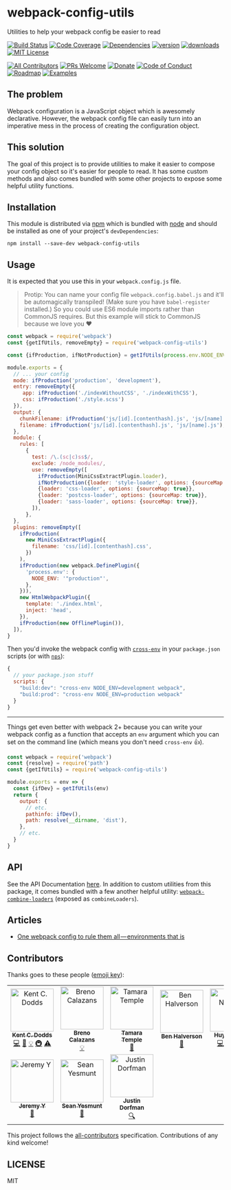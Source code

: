 # webpack-config-utils

Utilities to help your webpack config be easier to read

[![Build Status][build-badge]][build]
[![Code Coverage][coverage-badge]][coverage]
[![Dependencies][dependencyci-badge]][dependencyci]
[![version][version-badge]][package]
[![downloads][downloads-badge]][npm-stat]
[![MIT License][license-badge]][LICENSE]

[![All Contributors](https://img.shields.io/badge/all_contributors-10-orange.svg?style=flat-square)](#contributors)
[![PRs Welcome][prs-badge]][prs]
[![Donate][donate-badge]][donate]
[![Code of Conduct][coc-badge]][coc]
[![Roadmap][roadmap-badge]][roadmap]
[![Examples][examples-badge]][examples]

## The problem

Webpack configuration is a JavaScript object which is awesomely declarative. However, the webpack config file
can easily turn into an imperative mess in the process of creating the configuration object.

## This solution

The goal of this project is to provide utilities to make it easier to compose your config object so it's easier for
people to read. It has some custom methods and also comes bundled with some other projects to expose some helpful
utility functions.

## Installation

This module is distributed via [npm][npm] which is bundled with [node][node] and should
be installed as one of your project's `devDependencies`:

```
npm install --save-dev webpack-config-utils
```

## Usage

It is expected that you use this in your `webpack.config.js` file.

> Protip: You can name your config file `webpack.config.babel.js` and
> it'll be automagically transpiled! (Make sure you have
> `babel-register` installed.) So you could use ES6 module imports
> rather than CommonJS requires. But this example will stick to
> CommonJS because we love you ❤️

```javascript
const webpack = require('webpack')
const {getIfUtils, removeEmpty} = require('webpack-config-utils')

const {ifProduction, ifNotProduction} = getIfUtils(process.env.NODE_ENV)

module.exports = {
  // ... your config
  mode: ifProduction('production', 'development'),
  entry: removeEmpty({
     app: ifProduction('./indexWithoutCSS', './indexWithCSS'),
     css: ifProduction('./style.scss')
  }),
  output: {
    chunkFilename: ifProduction('js/[id].[contenthash].js', 'js/[name].js'),
    filename: ifProduction('js/[id].[contenthash].js', 'js/[name].js'),
  },
  module: {
    rules: [
      {
        test: /\.(sc|c)ss$/,
        exclude: /node_modules/,
        use: removeEmpty([
          ifProduction(MiniCssExtractPlugin.loader),
          ifNotProduction({loader: 'style-loader', options: {sourceMap: true}}),
          {loader: 'css-loader', options: {sourceMap: true}},
          {loader: 'postcss-loader', options: {sourceMap: true}},
          {loader: 'sass-loader', options: {sourceMap: true}},
        ]),
      },
  },
  plugins: removeEmpty([
    ifProduction(
      new MiniCssExtractPlugin({
        filename: 'css/[id].[contenthash].css',
      })
    ),
    ifProduction(new webpack.DefinePlugin({
      'process.env': {
        NODE_ENV: '"production"',
      },
    })),
    new HtmlWebpackPlugin({
      template: './index.html',
      inject: 'head',
    }),
    ifProduction(new OfflinePlugin()),
  ]),
}
```

Then you'd invoke the webpack config with [`cross-env`][cross-env] in your `package.json` scripts (or with
[`nps`][nps]):

```js
{
  // your package.json stuff
  scripts: {
    "build:dev": "cross-env NODE_ENV=development webpack",
    "build:prod": "cross-env NODE_ENV=production webpack"
  }
}
```

---

Things get even better with webpack 2+ because you can write your webpack config as a function that accepts an `env`
argument which you can set on the command line (which means you don't need `cross-env` 👍).

```javascript
const webpack = require('webpack')
const {resolve} = require('path')
const {getIfUtils} = require('webpack-config-utils')

module.exports = env => {
  const {ifDev} = getIfUtils(env)
  return {
    output: {
      // etc.
      pathinfo: ifDev(),
      path: resolve(__dirname, 'dist'),
    },
    // etc.
  }
}
```

## API

See the API Documentation [here][API Docs]. In addition to custom utilities from this package, it comes bundled with
a few another helpful utility: [`webpack-combine-loaders`](https://www.npmjs.com/package/webpack-combine-loaders) (exposed as `combineLoaders`).

## Articles

* [One webpack config to rule them all — environments that is](https://medium.com/@ryandrewjohnson/one-webpack-config-to-rule-them-all-environments-that-is-277457769779#.34laieb5i)

## Contributors

Thanks goes to these people ([emoji key][emojis]):

<!-- ALL-CONTRIBUTORS-LIST:START - Do not remove or modify this section -->
<!-- prettier-ignore -->
<table>
  <tr>
    <td align="center"><a href="https://kentcdodds.com"><img src="https://avatars.githubusercontent.com/u/1500684?v=3" width="100px;" alt="Kent C. Dodds"/><br /><sub><b>Kent C. Dodds</b></sub></a><br /><a href="https://github.com/kentcdodds/webpack-config-utils/commits?author=kentcdodds" title="Code">💻</a> <a href="https://github.com/kentcdodds/webpack-config-utils/commits?author=kentcdodds" title="Documentation">📖</a> <a href="#example-kentcdodds" title="Examples">💡</a> <a href="#infra-kentcdodds" title="Infrastructure (Hosting, Build-Tools, etc)">🚇</a> <a href="https://github.com/kentcdodds/webpack-config-utils/commits?author=kentcdodds" title="Tests">⚠️</a></td>
    <td align="center"><a href="https://twitter.com/breno_calazans"><img src="https://avatars.githubusercontent.com/u/284515?v=3" width="100px;" alt="Breno Calazans"/><br /><sub><b>Breno Calazans</b></sub></a><br /><a href="#example-brenoc" title="Examples">💡</a></td>
    <td align="center"><a href="http://tamouse.org"><img src="https://avatars.githubusercontent.com/u/363583?v=3" width="100px;" alt="Tamara Temple"/><br /><sub><b>Tamara Temple</b></sub></a><br /><a href="https://github.com/kentcdodds/webpack-config-utils/commits?author=tamouse" title="Documentation">📖</a></td>
    <td align="center"><a href="benhalverson.me"><img src="https://avatars.githubusercontent.com/u/7907232?v=3" width="100px;" alt="Ben Halverson"/><br /><sub><b>Ben Halverson</b></sub></a><br /><a href="https://github.com/kentcdodds/webpack-config-utils/commits?author=benhalverson" title="Documentation">📖</a></td>
    <td align="center"><a href="http://www.huy-nguyen.com/"><img src="https://avatars.githubusercontent.com/u/7352279?v=3" width="100px;" alt="Huy Nguyen"/><br /><sub><b>Huy Nguyen</b></sub></a><br /><a href="https://github.com/kentcdodds/webpack-config-utils/commits?author=huy-nguyen" title="Code">💻</a> <a href="https://github.com/kentcdodds/webpack-config-utils/commits?author=huy-nguyen" title="Documentation">📖</a> <a href="#example-huy-nguyen" title="Examples">💡</a> <a href="https://github.com/kentcdodds/webpack-config-utils/commits?author=huy-nguyen" title="Tests">⚠️</a></td>
    <td align="center"><a href="https://github.com/ryandrewjohnson"><img src="https://avatars.githubusercontent.com/u/3419547?v=3" width="100px;" alt="Ryan Johnson"/><br /><sub><b>Ryan Johnson</b></sub></a><br /><a href="#blog-ryandrewjohnson" title="Blogposts">📝</a> <a href="https://github.com/kentcdodds/webpack-config-utils/commits?author=ryandrewjohnson" title="Documentation">📖</a></td>
    <td align="center"><a href="http://adamdicarlo.com"><img src="https://avatars1.githubusercontent.com/u/97462?v=3" width="100px;" alt="Adam DiCarlo"/><br /><sub><b>Adam DiCarlo</b></sub></a><br /><a href="https://github.com/kentcdodds/webpack-config-utils/commits?author=adamdicarlo" title="Documentation">📖</a> <a href="#tool-adamdicarlo" title="Tools">🔧</a></td>
  </tr>
  <tr>
    <td align="center"><a href="https://github.com/jezzay"><img src="https://avatars2.githubusercontent.com/u/5779101?v=4" width="100px;" alt="Jeremy Y"/><br /><sub><b>Jeremy Y</b></sub></a><br /><a href="https://github.com/kentcdodds/webpack-config-utils/commits?author=jezzay" title="Documentation">📖</a></td>
    <td align="center"><a href="http://seanyesmunt.com"><img src="https://avatars0.githubusercontent.com/u/16882830?v=4" width="100px;" alt="Sean Yesmunt"/><br /><sub><b>Sean Yesmunt</b></sub></a><br /><a href="https://github.com/kentcdodds/webpack-config-utils/commits?author=seanyesmunt" title="Documentation">📖</a></td>
    <td align="center"><a href="https://stackshare.io/jdorfman/decisions"><img src="https://avatars1.githubusercontent.com/u/398230?v=4" width="100px;" alt="Justin Dorfman"/><br /><sub><b>Justin Dorfman</b></sub></a><br /><a href="#fundingFinding-jdorfman" title="Funding Finding">🔍</a></td>
  </tr>
</table>

<!-- ALL-CONTRIBUTORS-LIST:END -->

This project follows the [all-contributors][all-contributors] specification. Contributions of any kind welcome!

## LICENSE

MIT

[npm]: https://www.npmjs.com/
[node]: https://nodejs.org
[build-badge]: https://img.shields.io/travis/kentcdodds/webpack-config-utils.svg?style=flat-square
[build]: https://travis-ci.org/kentcdodds/webpack-config-utils
[coverage-badge]: https://img.shields.io/codecov/c/github/kentcdodds/webpack-config-utils.svg?style=flat-square
[coverage]: https://codecov.io/github/kentcdodds/webpack-config-utils
[dependencyci-badge]: https://dependencyci.com/github/kentcdodds/webpack-config-utils/badge?style=flat-square
[dependencyci]: https://dependencyci.com/github/kentcdodds/webpack-config-utils
[version-badge]: https://img.shields.io/npm/v/webpack-config-utils.svg?style=flat-square
[package]: https://www.npmjs.com/package/webpack-config-utils
[downloads-badge]: https://img.shields.io/npm/dm/webpack-config-utils.svg?style=flat-square
[npm-stat]: http://npm-stat.com/charts.html?package=webpack-config-utils&from=2016-04-01
[license-badge]: https://img.shields.io/npm/l/webpack-config-utils.svg?style=flat-square
[license]: https://github.com/kentcdodds/webpack-config-utils/blob/master/other/LICENSE
[prs-badge]: https://img.shields.io/badge/PRs-welcome-brightgreen.svg?style=flat-square
[prs]: http://makeapullrequest.com
[donate-badge]: https://img.shields.io/badge/$-support-green.svg?style=flat-square
[donate]: http://kcd.im/donate
[coc-badge]: https://img.shields.io/badge/code%20of-conduct-ff69b4.svg?style=flat-square
[coc]: https://github.com/kentcdodds/webpack-config-utils/blob/master/other/CODE_OF_CONDUCT.md
[roadmap-badge]: https://img.shields.io/badge/%F0%9F%93%94-roadmap-CD9523.svg?style=flat-square
[roadmap]: https://github.com/kentcdodds/webpack-config-utils/blob/master/other/ROADMAP.md
[examples-badge]: https://img.shields.io/badge/%F0%9F%92%A1-examples-8C8E93.svg?style=flat-square
[examples]: https://github.com/kentcdodds/webpack-config-utils/blob/master/other/EXAMPLES.md
[emojis]: https://github.com/kentcdodds/all-contributors#emoji-key
[all-contributors]: https://github.com/kentcdodds/all-contributors
[cross-env]: https://www.npmjs.com/package/cross-env
[nps]: https://www.npmjs.com/package/nps
[API Docs]: https://doclets.io/kentcdodds/webpack-config-utils/master
